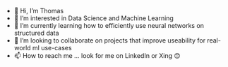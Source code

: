 - 👋 Hi, I’m Thomas
- 👀 I’m interested in Data Science and Machine Learning
- 🌱 I’m currently learning how to efficiently use neural networks on structured data
- 💞️ I’m looking to collaborate on projects that improve useability for real-world ml use-cases
- 📫 How to reach me ... look for me on LinkedIn or Xing 😊 

<!---
thg-muc/thg-muc is a ✨ special ✨ repository because its `README.md` (this file) appears on your GitHub profile.
You can click the Preview link to take a look at your changes.
--->
